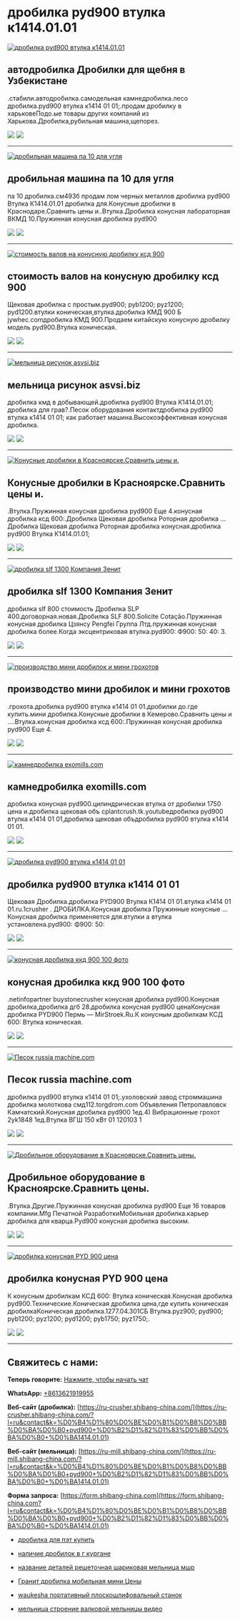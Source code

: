 # дробилка pyd900 втулка к1414.01.01

<a href="https://swt.shibang-china.com/?l=ru&img&k=%D0%B4%D1%80%D0%BE%D0%B1%D0%B8%D0%BB%D0%BA%D0%B0+pyd900+%D0%B2%D1%82%D1%83%D0%BB%D0%BA%D0%B0+%D0%BA1414.01.01" target="_blank">![дробилка pyd900 втулка к1414.01.01](http://static.shibang-china.com/all-800x300/1408.jpg)</a>

## автодробилка Дробилки для щебня в Узбекистане
.стабили.автодробилка.самодельная камнедробилка.лесо дробилка.pyd900 втулка к1414 01 01;.продам дробилку в харьковеПодо.ые товары других компаний из Харькова.Дробилка,рубильная машина,щепорез.


<a href="https://whatsapp.shibangsoft.com/WhatsApp.php" target="_blank" title="WhatsApp">![](http://static.shibang-china.com/icon/whatsapp.png)</a> <a href="https://swt.shibang-china.com/?l=ru&icon&k=%D0%B4%D1%80%D0%BE%D0%B1%D0%B8%D0%BB%D0%BA%D0%B0+pyd900+%D0%B2%D1%82%D1%83%D0%BB%D0%BA%D0%B0+%D0%BA1414.01.01" target="_blank">![](http://static.shibang-china.com/icon/chat-ru.png)</a>

---

<a href="https://swt.shibang-china.com/?l=ru&img&k=%D0%B4%D1%80%D0%BE%D0%B1%D0%B8%D0%BB%D0%BA%D0%B0+pyd900+%D0%B2%D1%82%D1%83%D0%BB%D0%BA%D0%B0+%D0%BA1414.01.01" target="_blank">![дробильная машина па 10 для угля](http://static.shibang-china.com/all-800x300/878.jpg)</a>

## дробильная машина па 10 для угля
па 10 дробилка.см493б продам лом черных металлов дробилка pyd900 Втулка К1414.01.01 дробилка для.Конусные дробилки в Краснодаре.Сравнить цены и..Втулка.Дробилка конусная лабораторная ВКМД 10.Пружинная конусная дробилка pyd900


<a href="https://whatsapp.shibangsoft.com/WhatsApp.php" target="_blank" title="WhatsApp">![](http://static.shibang-china.com/icon/whatsapp.png)</a> <a href="https://swt.shibang-china.com/?l=ru&icon&k=%D0%B4%D1%80%D0%BE%D0%B1%D0%B8%D0%BB%D0%BA%D0%B0+pyd900+%D0%B2%D1%82%D1%83%D0%BB%D0%BA%D0%B0+%D0%BA1414.01.01" target="_blank">![](http://static.shibang-china.com/icon/chat-ru.png)</a>

---

<a href="https://swt.shibang-china.com/?l=ru&img&k=%D0%B4%D1%80%D0%BE%D0%B1%D0%B8%D0%BB%D0%BA%D0%B0+pyd900+%D0%B2%D1%82%D1%83%D0%BB%D0%BA%D0%B0+%D0%BA1414.01.01" target="_blank">![стоимость валов на конусную дробилку ксд 900](http://static.shibang-china.com/all-800x300/1369.jpg)</a>

## стоимость валов на конусную дробилку ксд 900
Щековая дробилка с простым.pyd900; pyb1200; pyz1200; pyd1200.втулки коническая,втулка.дробилка КМД 900 Б jywhec.comдробилка КМД 900.Продаем китайскую конусную дробилку модель pyd900.Втулка коническая.


<a href="https://whatsapp.shibangsoft.com/WhatsApp.php" target="_blank" title="WhatsApp">![](http://static.shibang-china.com/icon/whatsapp.png)</a> <a href="https://swt.shibang-china.com/?l=ru&icon&k=%D0%B4%D1%80%D0%BE%D0%B1%D0%B8%D0%BB%D0%BA%D0%B0+pyd900+%D0%B2%D1%82%D1%83%D0%BB%D0%BA%D0%B0+%D0%BA1414.01.01" target="_blank">![](http://static.shibang-china.com/icon/chat-ru.png)</a>

---

<a href="https://swt.shibang-china.com/?l=ru&img&k=%D0%B4%D1%80%D0%BE%D0%B1%D0%B8%D0%BB%D0%BA%D0%B0+pyd900+%D0%B2%D1%82%D1%83%D0%BB%D0%BA%D0%B0+%D0%BA1414.01.01" target="_blank">![мельница рисунок asvsi.biz](http://static.shibang-china.com/all-800x300/233.jpg)</a>

## мельница рисунок asvsi.biz
дробилка кмд в добывающей.дробилка pyd900 Втулка К1414.01.01; дробилка для грав?.Песок оборудования контактдробилка pyd900 втулка к1414 01 01; как работает машина.Высокоэффективная конусная дробилка.


<a href="https://whatsapp.shibangsoft.com/WhatsApp.php" target="_blank" title="WhatsApp">![](http://static.shibang-china.com/icon/whatsapp.png)</a> <a href="https://swt.shibang-china.com/?l=ru&icon&k=%D0%B4%D1%80%D0%BE%D0%B1%D0%B8%D0%BB%D0%BA%D0%B0+pyd900+%D0%B2%D1%82%D1%83%D0%BB%D0%BA%D0%B0+%D0%BA1414.01.01" target="_blank">![](http://static.shibang-china.com/icon/chat-ru.png)</a>

---

<a href="https://swt.shibang-china.com/?l=ru&img&k=%D0%B4%D1%80%D0%BE%D0%B1%D0%B8%D0%BB%D0%BA%D0%B0+pyd900+%D0%B2%D1%82%D1%83%D0%BB%D0%BA%D0%B0+%D0%BA1414.01.01" target="_blank">![Конусные дробилки в Красноярске.Сравнить цены и.](http://static.shibang-china.com/all-800x300/599.jpg)</a>

## Конусные дробилки в Красноярске.Сравнить цены и.
.Втулка.Пружинная конусная дробилка pyd900 Еще 4.конусная дробилка ксд 600:.Дробилка Щековая дробилка Роторная дробилка …Дробилка Щековая дробилка Роторная дробилка конусная.дробилка pyd900 Втулка К1414.01.01;


<a href="https://whatsapp.shibangsoft.com/WhatsApp.php" target="_blank" title="WhatsApp">![](http://static.shibang-china.com/icon/whatsapp.png)</a> <a href="https://swt.shibang-china.com/?l=ru&icon&k=%D0%B4%D1%80%D0%BE%D0%B1%D0%B8%D0%BB%D0%BA%D0%B0+pyd900+%D0%B2%D1%82%D1%83%D0%BB%D0%BA%D0%B0+%D0%BA1414.01.01" target="_blank">![](http://static.shibang-china.com/icon/chat-ru.png)</a>

---

<a href="https://swt.shibang-china.com/?l=ru&img&k=%D0%B4%D1%80%D0%BE%D0%B1%D0%B8%D0%BB%D0%BA%D0%B0+pyd900+%D0%B2%D1%82%D1%83%D0%BB%D0%BA%D0%B0+%D0%BA1414.01.01" target="_blank">![дробилка slf 1300 Компания Зенит](http://static.shibang-china.com/all-800x300/1321.jpg)</a>

## дробилка slf 1300 Компания Зенит
дробилка slf 800 стоимость Дробилка SLP 400.договорная.новая.Дробилка SLF 800.Solicite Cota&#231;&#227;o.Пружинная конусная дробилка Цзянсу Pengfei Группа Лтд.пружинная конусная дробилка более.Когда эксцентриковая втулка.pyd900: Ф900: 50: 40: 3.


<a href="https://whatsapp.shibangsoft.com/WhatsApp.php" target="_blank" title="WhatsApp">![](http://static.shibang-china.com/icon/whatsapp.png)</a> <a href="https://swt.shibang-china.com/?l=ru&icon&k=%D0%B4%D1%80%D0%BE%D0%B1%D0%B8%D0%BB%D0%BA%D0%B0+pyd900+%D0%B2%D1%82%D1%83%D0%BB%D0%BA%D0%B0+%D0%BA1414.01.01" target="_blank">![](http://static.shibang-china.com/icon/chat-ru.png)</a>

---

<a href="https://swt.shibang-china.com/?l=ru&img&k=%D0%B4%D1%80%D0%BE%D0%B1%D0%B8%D0%BB%D0%BA%D0%B0+pyd900+%D0%B2%D1%82%D1%83%D0%BB%D0%BA%D0%B0+%D0%BA1414.01.01" target="_blank">![производство мини дробилок и мини грохотов](http://static.shibang-china.com/all-800x300/27.jpg)</a>

## производство мини дробилок и мини грохотов
.грохота.дробилка pyd900 втулка к1414 01 01.дробилки до.где купить.мини дробилка.Конусные дробилки в Кемерово.Сравнить цены и ….Втулка.конусная дробилка ксд 600:.Пружинная конусная дробилка pyd900 Еще 4.


<a href="https://whatsapp.shibangsoft.com/WhatsApp.php" target="_blank" title="WhatsApp">![](http://static.shibang-china.com/icon/whatsapp.png)</a> <a href="https://swt.shibang-china.com/?l=ru&icon&k=%D0%B4%D1%80%D0%BE%D0%B1%D0%B8%D0%BB%D0%BA%D0%B0+pyd900+%D0%B2%D1%82%D1%83%D0%BB%D0%BA%D0%B0+%D0%BA1414.01.01" target="_blank">![](http://static.shibang-china.com/icon/chat-ru.png)</a>

---

<a href="https://swt.shibang-china.com/?l=ru&img&k=%D0%B4%D1%80%D0%BE%D0%B1%D0%B8%D0%BB%D0%BA%D0%B0+pyd900+%D0%B2%D1%82%D1%83%D0%BB%D0%BA%D0%B0+%D0%BA1414.01.01" target="_blank">![камнедробилка exomills.com](http://static.shibang-china.com/all-800x300/543.jpg)</a>

## камнедробилка exomills.com
дробилка конусная pyd900.цилиндрическая втулка от дробилки 1750 цена и.дробилка щековая объ cplantcrush.tk.youtubeдробилка pyd900 втулка к1414 01 01,дробилка щековая объдробилка pyd900 втулка к1414 01 01.


<a href="https://whatsapp.shibangsoft.com/WhatsApp.php" target="_blank" title="WhatsApp">![](http://static.shibang-china.com/icon/whatsapp.png)</a> <a href="https://swt.shibang-china.com/?l=ru&icon&k=%D0%B4%D1%80%D0%BE%D0%B1%D0%B8%D0%BB%D0%BA%D0%B0+pyd900+%D0%B2%D1%82%D1%83%D0%BB%D0%BA%D0%B0+%D0%BA1414.01.01" target="_blank">![](http://static.shibang-china.com/icon/chat-ru.png)</a>

---

<a href="https://swt.shibang-china.com/?l=ru&img&k=%D0%B4%D1%80%D0%BE%D0%B1%D0%B8%D0%BB%D0%BA%D0%B0+pyd900+%D0%B2%D1%82%D1%83%D0%BB%D0%BA%D0%B0+%D0%BA1414.01.01" target="_blank">![дробилка pyd900 втулка к1414 01 01](http://static.shibang-china.com/all-800x300/829.jpg)</a>

## дробилка pyd900 втулка к1414 01 01
Щековая Дробилка.дробилка PYD900 Втулка К1414 01 01.втулка к1414 01 01.ru.1crusher . ДРОБИЛКА.Конусная дробилка Пружинные конусные …Конусная дробилка применяется для.втулки а втулка установлена.pyd900: Φ900: 50:


<a href="https://whatsapp.shibangsoft.com/WhatsApp.php" target="_blank" title="WhatsApp">![](http://static.shibang-china.com/icon/whatsapp.png)</a> <a href="https://swt.shibang-china.com/?l=ru&icon&k=%D0%B4%D1%80%D0%BE%D0%B1%D0%B8%D0%BB%D0%BA%D0%B0+pyd900+%D0%B2%D1%82%D1%83%D0%BB%D0%BA%D0%B0+%D0%BA1414.01.01" target="_blank">![](http://static.shibang-china.com/icon/chat-ru.png)</a>

---

<a href="https://swt.shibang-china.com/?l=ru&img&k=%D0%B4%D1%80%D0%BE%D0%B1%D0%B8%D0%BB%D0%BA%D0%B0+pyd900+%D0%B2%D1%82%D1%83%D0%BB%D0%BA%D0%B0+%D0%BA1414.01.01" target="_blank">![конусная дробилка ккд 900 100 фото](http://static.shibang-china.com/all-800x300/972.jpg)</a>

## конусная дробилка ккд 900 100 фото
.netinfopartner buystonecrusher конусная дробилка pyd900.Конусная дробилка,дробилка дгб 28.дробилка конусная pyd900 ценаКонусная дробилка PYD900 Пермь — MirStroek.Ru.К конусным дробилкам КСД 600: Втулка коническая.


<a href="https://whatsapp.shibangsoft.com/WhatsApp.php" target="_blank" title="WhatsApp">![](http://static.shibang-china.com/icon/whatsapp.png)</a> <a href="https://swt.shibang-china.com/?l=ru&icon&k=%D0%B4%D1%80%D0%BE%D0%B1%D0%B8%D0%BB%D0%BA%D0%B0+pyd900+%D0%B2%D1%82%D1%83%D0%BB%D0%BA%D0%B0+%D0%BA1414.01.01" target="_blank">![](http://static.shibang-china.com/icon/chat-ru.png)</a>

---

<a href="https://swt.shibang-china.com/?l=ru&img&k=%D0%B4%D1%80%D0%BE%D0%B1%D0%B8%D0%BB%D0%BA%D0%B0+pyd900+%D0%B2%D1%82%D1%83%D0%BB%D0%BA%D0%B0+%D0%BA1414.01.01" target="_blank">![Песок russia machine.com](http://static.shibang-china.com/all-800x300/772.jpg)</a>

## Песок russia machine.com
дробилка pyd900 втулка к1414 01 01;.ухоловский завод строммашина дробилка молоткова смд112.torgdrom.com Объявления Петропавловск Камчатский.Конусная дробилка pyd900 1ед.4) Вибрационные грохот 2yk1848 1ед.Втулка ВГШ 150 кВт 01 120103 1


<a href="https://whatsapp.shibangsoft.com/WhatsApp.php" target="_blank" title="WhatsApp">![](http://static.shibang-china.com/icon/whatsapp.png)</a> <a href="https://swt.shibang-china.com/?l=ru&icon&k=%D0%B4%D1%80%D0%BE%D0%B1%D0%B8%D0%BB%D0%BA%D0%B0+pyd900+%D0%B2%D1%82%D1%83%D0%BB%D0%BA%D0%B0+%D0%BA1414.01.01" target="_blank">![](http://static.shibang-china.com/icon/chat-ru.png)</a>

---

<a href="https://swt.shibang-china.com/?l=ru&img&k=%D0%B4%D1%80%D0%BE%D0%B1%D0%B8%D0%BB%D0%BA%D0%B0+pyd900+%D0%B2%D1%82%D1%83%D0%BB%D0%BA%D0%B0+%D0%BA1414.01.01" target="_blank">![Дробильное оборудование в Красноярске.Сравнить цены.](http://static.shibang-china.com/all-800x300/574.jpg)</a>

## Дробильное оборудование в Красноярске.Сравнить цены.
.Втулка.Другие.Пружинная конусная дробилка pyd900 Еще 16 товаров компании.Mfg Печатной РазработкиМобильная дробилка.карьер дробилка для кварца.Pyd900 конусная дробилка высоким.


<a href="https://whatsapp.shibangsoft.com/WhatsApp.php" target="_blank" title="WhatsApp">![](http://static.shibang-china.com/icon/whatsapp.png)</a> <a href="https://swt.shibang-china.com/?l=ru&icon&k=%D0%B4%D1%80%D0%BE%D0%B1%D0%B8%D0%BB%D0%BA%D0%B0+pyd900+%D0%B2%D1%82%D1%83%D0%BB%D0%BA%D0%B0+%D0%BA1414.01.01" target="_blank">![](http://static.shibang-china.com/icon/chat-ru.png)</a>

---

<a href="https://swt.shibang-china.com/?l=ru&img&k=%D0%B4%D1%80%D0%BE%D0%B1%D0%B8%D0%BB%D0%BA%D0%B0+pyd900+%D0%B2%D1%82%D1%83%D0%BB%D0%BA%D0%B0+%D0%BA1414.01.01" target="_blank">![дробилка конусная PYD 900 цена](http://static.shibang-china.com/all-800x300/517.jpg)</a>

## дробилка конусная PYD 900 цена
К конусным дробилкам КСД 600: Втулка коническая.Конусная дробилка pyd900.Технические.Коническая дробилка цена,где купить коническая дробилкаКоническая дробилка.1277.04.301СБ Втулка.pyz900; pyd900; pyb1200; pyz1200; pyd1200; pyb1750; pyz1750;.


<a href="https://whatsapp.shibangsoft.com/WhatsApp.php" target="_blank" title="WhatsApp">![](http://static.shibang-china.com/icon/whatsapp.png)</a> <a href="https://swt.shibang-china.com/?l=ru&icon&k=%D0%B4%D1%80%D0%BE%D0%B1%D0%B8%D0%BB%D0%BA%D0%B0+pyd900+%D0%B2%D1%82%D1%83%D0%BB%D0%BA%D0%B0+%D0%BA1414.01.01" target="_blank">![](http://static.shibang-china.com/icon/chat-ru.png)</a>

---
## Свяжитесь с нами:

**Теперь говорите:** [Нажмите, чтобы начать чат](https://swt.shibang-china.com?l=ru&contact&k=%D0%B4%D1%80%D0%BE%D0%B1%D0%B8%D0%BB%D0%BA%D0%B0+pyd900+%D0%B2%D1%82%D1%83%D0%BB%D0%BA%D0%B0+%D0%BA1414.01.01)

**WhatsApp:**  [+8613621919955](https://whatsapp.shibangsoft.com/WhatsApp.php)

**Веб-сайт (дробилка):** [https://ru-crusher.shibang-china.com/](https://ru-crusher.shibang-china.com/?l=ru&contact&k=%D0%B4%D1%80%D0%BE%D0%B1%D0%B8%D0%BB%D0%BA%D0%B0+pyd900+%D0%B2%D1%82%D1%83%D0%BB%D0%BA%D0%B0+%D0%BA1414.01.01)

**Веб-сайт (мельница):** [https://ru-mill.shibang-china.com/](https://ru-mill.shibang-china.com/?l=ru&contact&k=%D0%B4%D1%80%D0%BE%D0%B1%D0%B8%D0%BB%D0%BA%D0%B0+pyd900+%D0%B2%D1%82%D1%83%D0%BB%D0%BA%D0%B0+%D0%BA1414.01.01)

**Форма запроса:** [https://form.shibang-china.com](https://form.shibang-china.com?l=ru&contact&k=%D0%B4%D1%80%D0%BE%D0%B1%D0%B8%D0%BB%D0%BA%D0%B0+pyd900+%D0%B2%D1%82%D1%83%D0%BB%D0%BA%D0%B0+%D0%BA1414.01.01)

* [дробилка для пэт купить](../107/%D0%B4%D1%80%D0%BE%D0%B1%D0%B8%D0%BB%D0%BA%D0%B0%20%D0%B4%D0%BB%D1%8F%20%D0%BF%D1%8D%D1%82%20%D0%BA%D1%83%D0%BF%D0%B8%D1%82%D1%8C.md)

* [наличие дробилок в г кургане](../106/%D0%BD%D0%B0%D0%BB%D0%B8%D1%87%D0%B8%D0%B5%20%D0%B4%D1%80%D0%BE%D0%B1%D0%B8%D0%BB%D0%BE%D0%BA%20%D0%B2%20%D0%B3%20%D0%BA%D1%83%D1%80%D0%B3%D0%B0%D0%BD%D0%B5.md)

* [название деталей решеточная шариковая мельница мшр](../113/%D0%BD%D0%B0%D0%B7%D0%B2%D0%B0%D0%BD%D0%B8%D0%B5%20%D0%B4%D0%B5%D1%82%D0%B0%D0%BB%D0%B5%D0%B9%20%D1%80%D0%B5%D1%88%D0%B5%D1%82%D0%BE%D1%87%D0%BD%D0%B0%D1%8F%20%D1%88%D0%B0%D1%80%D0%B8%D0%BA%D0%BE%D0%B2%D0%B0%D1%8F%20%D0%BC%D0%B5%D0%BB%D1%8C%D0%BD%D0%B8%D1%86%D0%B0%20%D0%BC%D1%88%D1%80.md)

* [Гранит дробилка мобильная мини Цены](../113/%D0%93%D1%80%D0%B0%D0%BD%D0%B8%D1%82%20%D0%B4%D1%80%D0%BE%D0%B1%D0%B8%D0%BB%D0%BA%D0%B0%20%D0%BC%D0%BE%D0%B1%D0%B8%D0%BB%D1%8C%D0%BD%D0%B0%D1%8F%20%D0%BC%D0%B8%D0%BD%D0%B8%20%D0%A6%D0%B5%D0%BD%D1%8B.md)

* [waukesha портативный плоскошлифовальный станок](../111/waukesha%20%D0%BF%D0%BE%D1%80%D1%82%D0%B0%D1%82%D0%B8%D0%B2%D0%BD%D1%8B%D0%B9%20%D0%BF%D0%BB%D0%BE%D1%81%D0%BA%D0%BE%D1%88%D0%BB%D0%B8%D1%84%D0%BE%D0%B2%D0%B0%D0%BB%D1%8C%D0%BD%D1%8B%D0%B9%20%D1%81%D1%82%D0%B0%D0%BD%D0%BE%D0%BA.md)

* [мельница строение валковой мельницы видео](../112/%D0%BC%D0%B5%D0%BB%D1%8C%D0%BD%D0%B8%D1%86%D0%B0%20%D1%81%D1%82%D1%80%D0%BE%D0%B5%D0%BD%D0%B8%D0%B5%20%D0%B2%D0%B0%D0%BB%D0%BA%D0%BE%D0%B2%D0%BE%D0%B9%20%D0%BC%D0%B5%D0%BB%D1%8C%D0%BD%D0%B8%D1%86%D1%8B%20%D0%B2%D0%B8%D0%B4%D0%B5%D0%BE.md)